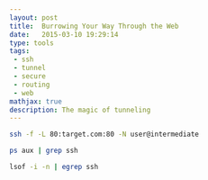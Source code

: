 ```yaml
---
layout: post
title:  Burrowing Your Way Through the Web
date:   2015-03-10 19:29:14
type: tools
tags:
 - ssh
 - tunnel
 - secure
 - routing
 - web
mathjax: true
description: The magic of tunneling
---
```


```bash
ssh -f -L 80:target.com:80 -N user@intermediate
```

```bash
ps aux | grep ssh
```

```bash
lsof -i -n | egrep ssh
```
[ssh-tunneling-intro]: http://www.revsys.com/writings/quicktips/ssh-tunnel.html
[list-open-tunnels]: http://superuser.com/questions/248389/list-open-ssh-tunnels:w
